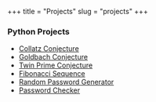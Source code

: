 +++
title = "Projects"
slug = "projects"
+++

### Python Projects

- [Collatz Conjecture](/collatz-conjecture-in-python/)
- [Goldbach Conjecture](/goldbach-conjecture-in-python/)
- [Twin Prime Conjecture](/twin-prime-conjecture-in-python/)
- [Fibonacci Sequence](/fibonacci-sequence-in-python/)
- [Random Password Generator](/random-password-generator-in-python/)
- [Password Checker](/password-checker-in-python/)
